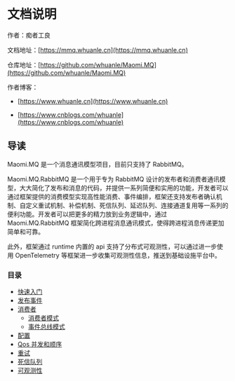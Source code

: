 # 文档说明

作者：痴者工良

文档地址：[https://mmq.whuanle.cn](https://mmq.whuanle.cn)

仓库地址：[https://github.com/whuanle/Maomi.MQ](https://github.com/whuanle/Maomi.MQ)

作者博客：

* [https://www.whuanle.cn](https://www.whuanle.cn)

* [https://www.cnblogs.com/whuanle](https://www.cnblogs.com/whuanle)



## 导读

Maomi.MQ 是一个消息通讯模型项目，目前只支持了 RabbitMQ。

Maomi.MQ.RabbitMQ 是一个用于专为 RabbitMQ 设计的发布者和消费者通讯模型，大大简化了发布和消息的代码，并提供一系列简便和实用的功能，开发者可以通过框架提供的消费模型实现高性能消费、事件编排，框架还支持发布者确认机制、自定义重试机制、补偿机制、死信队列、延迟队列、连接通道复用等一系列的便利功能。开发者可以把更多的精力放到业务逻辑中，通过 Maomi.MQ.RabbitMQ 框架简化跨进程消息通讯模式，使得跨进程消息传递更加简单和可靠。



此外，框架通过 runtime 内置的 api 支持了分布式可观测性，可以通过进一步使用 OpenTelemetry 等框架进一步收集可观测性信息，推送到基础设施平台中。



### 目录

* [快速入门](https://github.com/whuanle/Maomi.MQ/docs/1.start.md) 
* [发布事件](https://github.com/whuanle/Maomi.MQ/docs/2.publisher.md)
* [消费者](https://github.com/whuanle/Maomi.MQ/docs/2.0.consumer.md)
  * [消费者模式](https://github.com/whuanle/Maomi.MQ/docs/2.1.consumer.md)
  * [事件总线模式](https://github.com/whuanle/Maomi.MQ/docs/2.2.eventbus.md)
* [配置](https://github.com/whuanle/Maomi.MQ/docs/3.configuration.md)
* [Qos 并发和顺序](https://github.com/whuanle/Maomi.MQ/ocs/4.qos.md)
* [重试](https://github.com/whuanle/Maomi.MQ/docs/5.retry.md)
* [死信队列](https://github.com/whuanle/Maomi.MQ/docs/6.dead_queue.md)
* [可观测性](https://github.com/whuanle/Maomi.MQ/docs/7.opentelemtry.md)